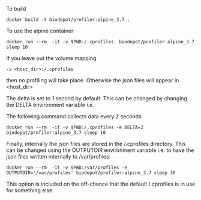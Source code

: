 To build
```
docker build -t biodepot/profiler:alpine_3.7 .
```

To use the alpine container

```
docker run --rm  -it -v $PWD:/.cprofiles  biodepot/profiler:alpine_3.7 sleep 10
```

If you leave out the volume mapping 

```
-v <host_dir>:/.cprofiles
```

then no profiling will take place. Otherwise the json files will appear in <host_dir>

The delta is set to 1 second by default. This can be changed by changing the DELTA environment variable i.e.

The following command collects data every 2 seconds
```
docker run --rm  -it -v $PWD:/.cprofiles -e DELTA=2 biodepot/profiler:alpine_3.7 sleep 10
```

Finally, internally the json files are stored in the /.cprofiles directory. This can be changed using the OUTPUTDIR environment variable i.e.
to have the json files written internally to /var/profiles:
```
docker run --rm  -it -v $PWD:/var/profiles -e OUTPUTDIR='/var/profiles' biodepot/profiler:alpine_3.7 sleep 10
```
This option is included on the off-chance that the default /.cprofiles is in use for something else.
